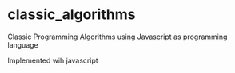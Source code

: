 # classic_algorithms

Classic Programming Algorithms using Javascript as programming language

Implemented wih javascript
